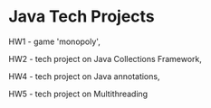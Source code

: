 # Java Tech Projects
HW1 - game 'monopoly',

HW2 - tech project on Java Collections Framework, 

HW4 - tech project on Java annotations,

HW5 - tech project on Multithreading
